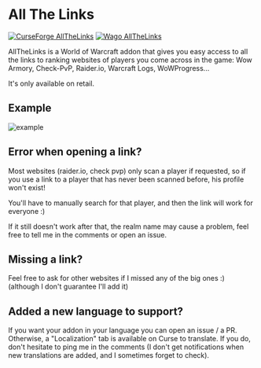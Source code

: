 # All The Links
[![CurseForge AllTheLinks](https://img.shields.io/badge/CurseForge-AllTheLinks-EB622B.svg?style=flat)](https://www.curseforge.com/wow/addons/all-the-links)
[![Wago AllTheLinks](https://img.shields.io/badge/Wago-AllTheLinks-B71D23.svg?style=flat)](https://addons.wago.io/addons/all-the-links)

AllTheLinks is a World of Warcraft addon that gives you easy access to all the links to ranking websites
of players you come across in the game: Wow Armory, Check-PvP, Raider.io, Warcraft Logs, WoWProgress...

It's only available on retail.

## Example
![example](https://media.forgecdn.net/attachments/614/4/atl-example.png)

## Error when opening a link?

Most websites (raider.io, check pvp) only scan a player if requested, so if you use a link to a player that has never been scanned before, his profile won't exist!

You'll have to manually search for that player, and then the link will work for everyone :)

If it still doesn't work after that, the realm name may cause a problem, feel free to tell me in the comments or open an issue.

## Missing a link?

Feel free to ask for other websites if I missed any of the big ones :) (although I don't guarantee I'll add it)

## Added a new language to support?

If you want your addon in your language you can open an issue / a PR. Otherwise, a "Localization" tab is available on Curse to translate. If you do, don't hesitate to ping me in the comments (I don't get notifications when new translations are added, and I sometimes forget to check).

